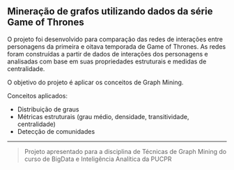 ## Mineração de grafos utilizando dados da série Game of Thrones

O projeto foi desenvolvido para comparação das redes de interações entre personagens da primeira e oitava temporada de Game of Thrones. As redes foram construídas a partir de dados de interações dos personagens e analisadas com base em suas propriedades estruturais e medidas de centralidade.

O objetivo do projeto é aplicar os conceitos de Graph Mining.

Conceitos aplicados:

* Distribuição de graus
* Métricas estruturais (grau médio, densidade, transitividade, centralidade)
* Detecção de comunidades

----- 

> Projeto apresentado para a disciplina de Técnicas de Graph Mining do curso de BigData e Inteligência Analítica da PUCPR
